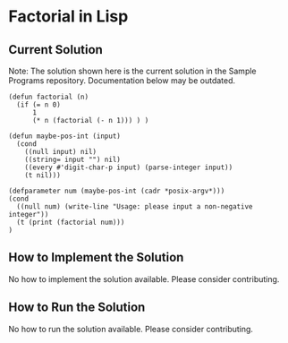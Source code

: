 # Factorial in Lisp

## Current Solution

Note: The solution shown here is the current solution in the Sample Programs repository. Documentation below may be outdated.

```Lisp
(defun factorial (n)
  (if (= n 0)
      1
      (* n (factorial (- n 1))) ) )

(defun maybe-pos-int (input)
  (cond
    ((null input) nil)
    ((string= input "") nil)
    ((every #'digit-char-p input) (parse-integer input))
    (t nil)))

(defparameter num (maybe-pos-int (cadr *posix-argv*)))
(cond
  ((null num) (write-line "Usage: please input a non-negative integer"))
  (t (print (factorial num)))
)
```

## How to Implement the Solution

No how to implement the solution available. Please consider contributing.

## How to Run the Solution

No how to run the solution available. Please consider contributing.